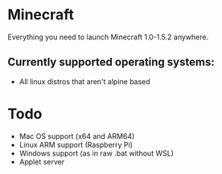 # Minecraft
Everything you need to launch Minecraft 1.0-1.5.2 anywhere.

## Currently supported operating systems:
- All linux distros that aren't alpine based

# Todo
- Mac OS support (x64 and ARM64)
- Linux ARM support (Raspberry Pi)
- Windows support (as in raw .bat without WSL)
- Applet server 
